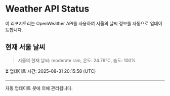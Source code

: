 
# Weather API Status

이 리포지토리는 OpenWeather API를 사용하여 서울의 날씨 정보를 자동으로 업데이트합니다.

## 현재 서울 날씨
> 서울의 현재 날씨: moderate rain, 온도: 24.76°C, 습도: 100%

⏳ 업데이트 시간: 2025-08-31 20:15:58 (UTC)

---
자동 업데이트 봇에 의해 관리됩니다.

